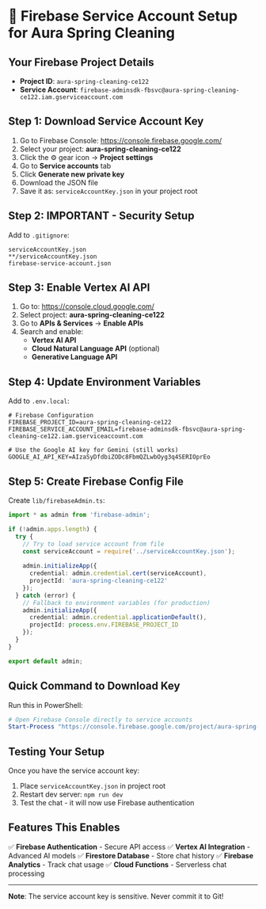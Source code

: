 # 🔐 Firebase Service Account Setup for Aura Spring Cleaning

## Your Firebase Project Details
- **Project ID**: `aura-spring-cleaning-ce122`
- **Service Account**: `firebase-adminsdk-fbsvc@aura-spring-cleaning-ce122.iam.gserviceaccount.com`

## Step 1: Download Service Account Key

1. Go to Firebase Console: https://console.firebase.google.com/
2. Select your project: **aura-spring-cleaning-ce122**
3. Click the ⚙️ gear icon → **Project settings**
4. Go to **Service accounts** tab
5. Click **Generate new private key**
6. Download the JSON file
7. Save it as: `serviceAccountKey.json` in your project root

## Step 2: IMPORTANT - Security Setup

Add to `.gitignore`:
```
serviceAccountKey.json
**/serviceAccountKey.json
firebase-service-account.json
```

## Step 3: Enable Vertex AI API

1. Go to: https://console.cloud.google.com/
2. Select project: **aura-spring-cleaning-ce122**
3. Go to **APIs & Services** → **Enable APIs**
4. Search and enable:
   - **Vertex AI API**
   - **Cloud Natural Language API** (optional)
   - **Generative Language API**

## Step 4: Update Environment Variables

Add to `.env.local`:
```env
# Firebase Configuration
FIREBASE_PROJECT_ID=aura-spring-cleaning-ce122
FIREBASE_SERVICE_ACCOUNT_EMAIL=firebase-adminsdk-fbsvc@aura-spring-cleaning-ce122.iam.gserviceaccount.com

# Use the Google AI key for Gemini (still works)
GOOGLE_AI_API_KEY=AIzaSyDfdbiZODc8FbmQZLwbOyg3q4SERIOprEo
```

## Step 5: Create Firebase Config File

Create `lib/firebaseAdmin.ts`:
```typescript
import * as admin from 'firebase-admin';

if (!admin.apps.length) {
  try {
    // Try to load service account from file
    const serviceAccount = require('../serviceAccountKey.json');
    
    admin.initializeApp({
      credential: admin.credential.cert(serviceAccount),
      projectId: 'aura-spring-cleaning-ce122'
    });
  } catch (error) {
    // Fallback to environment variables (for production)
    admin.initializeApp({
      credential: admin.credential.applicationDefault(),
      projectId: process.env.FIREBASE_PROJECT_ID
    });
  }
}

export default admin;
```

## Quick Command to Download Key

Run this in PowerShell:
```powershell
# Open Firebase Console directly to service accounts
Start-Process "https://console.firebase.google.com/project/aura-spring-cleaning-ce122/settings/serviceaccounts/adminsdk"
```

## Testing Your Setup

Once you have the service account key:

1. Place `serviceAccountKey.json` in project root
2. Restart dev server: `npm run dev`
3. Test the chat - it will now use Firebase authentication

## Features This Enables

✅ **Firebase Authentication** - Secure API access
✅ **Vertex AI Integration** - Advanced AI models
✅ **Firestore Database** - Store chat history
✅ **Firebase Analytics** - Track chat usage
✅ **Cloud Functions** - Serverless chat processing

---
**Note**: The service account key is sensitive. Never commit it to Git!